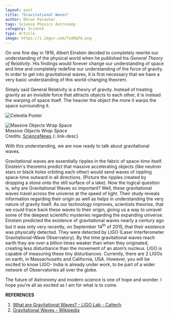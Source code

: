 ```yaml
---
layout: post
title: "Gravitational Waves"
author: Dhruv Parashar
tags: Science Physics Astronomy
category: Science
type: Article
image: https://i.imgur.com/fyd8qTA.png
---
```


On one fine day in 1916, Albert Einstein decided to completely rewrite our understanding of the physical world when he published his _General Theory of Relativity_. His findings would forever change our understanding of space and time and completely redefine our understanding of the force of gravity. In order to get into gravitational waves, it is first necessary that we have a very basic understanding of this world-changing theorem. 

Simply said General Relativity is a theory of gravity. Instead of treating gravity as an invisible force that attracts objects to each other, it is instead the warping of space itself. The heavier the object the more it warps the space surrounding it.  
                   
![Celestia Poster](https://i.imgur.com/GMpBrgF.png)

![Massive Objects Wrap Space](https://i.imgur.com/9wUSqrh.jpg)\
*Massive Objects Wrap Space*\
Credits: [ScienceNews](https://www.sciencenews.org/wp-content/uploads/2017/04/042617_EC_quantum-equivalence_main_FREE.jpg)
{:.link-desc}

With this understanding, we are now ready to talk about gravitational waves.

Gravitational waves are essentially ripples in the fabric of space-time itself. Einstein's theorems predict that massive accelerating objects (like neutron stars or black holes orbiting each other) would send waves of rippling space-time outward in all directions. (Picture the ripples created by dropping a stone onto the still surface of a lake). Now the logical question is, why are Gravitational Waves so important? Well, these gravitational waves travel across the universe at the speed of light. Their study reveals information regarding their origin as well as helps in understanding the very nature of gravity itself. As our technology improves, scientists theorise, that we could trace back these waves to their origin, giving us a way to unravel some of the deepest scientific mysteries regarding the expanding universe. Einstein predicted the existence of gravitational waves nearly a century ago but it was only very recently, on September 14<sup>th</sup> of 2015, that their existence was physically detected. They were detected by LIGO (Laser Interferometer Gravitational-Wave Observatory). By the time gravitational waves reach earth they are over a billion times weaker than when they originated, creating less disturbance than the movement of an atom’s nucleus. LIGO is capable of measuring these tiny disturbances. Currently, there are 2 LIGOs on earth, in Massachusetts and California, USA. However, you will be excited to know LIGO- India is already under work, to be part of a wider network of Observatories all over the globe. 

The future of Astronomy and modern science is one of hope and wonder. I hope you’re all as excited as I am for what is to come. 

**REFERENCES**

1. [What are Gravitational Waves? - LIGO Lab - Caltech](https://www.ligo.caltech.edu/page/what-are-gw)
2. [Gravitational Waves - Wikipedia](https://en.wikipedia.org/wiki/Gravitational_wave)